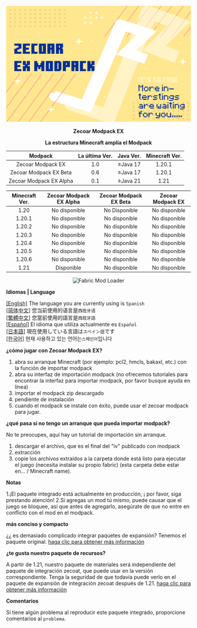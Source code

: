 ![COVER](https://github.com/ZfIxV/Zecoar-Modpack-EX/blob/main/Zecoar%20EX%20-%20Header.png)
<div align='center'>
  
**Zecoar Modpack EX**

  **La estructura Minecraft amplía el Modpack**
  
| Modpack | La última Ver. | Java Ver. | Minecraft Ver. |
| :-: | :-: | :-: | :-: |
| Zecoar Modpack EX | 1.0 | ≥Java 17 | 1.20.1 |
| Zecoar Modpack EX Beta | 0.6 | ≥Java 17 | 1.20.1 |
| Zecoar Modpack EX Alpha | 0.1 | ≥Java 21 | 1.21 |

| Minecraft Ver. | Zecoar Modpack EX Alpha | Zecoar Modpack EX Beta | Zecoar Modpack EX |
| :-: | :-: | :-: | :-: |
| 1.20 | No disponible | No Disponible | No disponible |
| 1.20.1 | No disponible | No disponible | No disponible |
| 1.20.2 | No disponible | No disponible | No disponible |
| 1.20.3 | No disponible | No disponible | No disponible |
| 1.20.4 | No disponible | No disponible | No disponible |
| 1.20.5 | No disponible | No disponible | No disponible |
| 1.20.6 | No disponible | No disponible | No disponible |
| 1.21 | Disponible | No disponible | No disponible |

  <p>
    <img src="https://img.shields.io/badge/Mod%20Loader-Fabric-dbd0b4?style=flat" alt="Fabric Mod Loader" />
</p>

</div>

**Idiomas | Language**

[[English]](https://github.com/ZfIxV/Zecoar-Modpack-EX/tree/main/README.md)   The language you are currently using is `Spanish`         
[[简体中文]](https://github.com/ZfIxV/Zecoar-Modpack-EX/tree/main/README-SC.md)   您当前使用的语言是`西班牙语`         
[[繁體中文]](https://github.com/ZfIxV/Zecoar-Modpack-EX/tree/main/README-TC.md)   您當前使用的語言是`西班牙語`         
[[Español]](https://github.com/ZfIxV/Zecoar-Modpack-EX/tree/main/README-ES.md)   El idioma que utiliza actualmente es `Español`        
[[日本語]](https://github.com/ZfIxV/Zecoar-Modpack-EX/tree/main/README-JP.md)   現在使用している言語は`スペイン語`です        
[[한국어]](https://github.com/ZfIxV/Zecoar-Modpack-EX/tree/main/README-KO.md)   현재 사용하고 있는 언어는`스페인어`입니다         

**¿cómo jugar con Zecoar Modpack EX?**

1. abra su arranque Minecraft (por ejemplo: pcl2, hmcls, bakaxl, etc.) con la función de importar modpack
2. abra su interfaz de importación modpack (no ofrecemos tutoriales para encontrar la interfaz para importar modpack, por favor busque ayuda en línea)
3. importar el modpack zip descargado
4. pendiente de instalación
5. cuando el modpack se instale con éxito, puede usar el zecoar modpack para jugar.

**¿qué pasa si no tengo un arranque que pueda importar modpack?**

No te preocupes, aquí hay un tutorial de importación sin arranque.

1. descargar el archivo, que es el final del "iv" publicado con modpack
2. extracción
3. copie los archivos extraídos a la carpeta donde está listo para ejecutar el juego (necesita instalar su propio fabric) (esta carpeta debe estar en... / Minecraft name).

**Notas**

1.<span id="ref1">¡El paquete integrado está actualmente en producción, ¡ por favor, siga prestando atención!</span>
2.<span id="ref2">Si agregas un mod tú mismo, puede causar que el juego se bloquee, así que antes de agregarlo, asegúrate de que no entre en conflicto con el mod en el modpack.</span>

**más conciso y compacto**

¿¿ es demasiado complicado integrar paquetes de expansión? Tenemos el paquete original. [haga clic para obtener más información](https://github.com/ZfIxV/Zecoar-Modpack/tree/main/README-SC.md)

**¿te gusta nuestro paquete de recursos?**

A partir de 1.21, nuestro paquete de materiales será independiente del paquete de integración zecoat, que puede usar en la versión correspondiente. Tenga la seguridad de que todavía puede verlo en el paquete de expansión de integración zecoat después de 1.21. [haga clic para obtener más información](https://github.com/ZfIxV/Zarba-Respack/README-SC.md)

**Comentarios**

Si tiene algún problema al reproducir este paquete integrado, proporcione comentarios al `problema`.